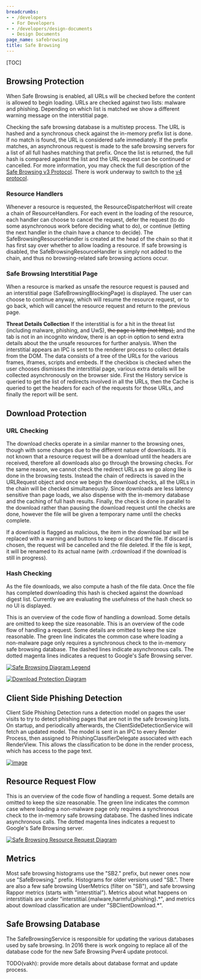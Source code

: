 ```yaml
---
breadcrumbs:
- - /developers
  - For Developers
- - /developers/design-documents
  - Design Documents
page_name: safebrowsing
title: Safe Browsing
---
```


[TOC]

## Browsing Protection

When Safe Browsing is enabled, all URLs will be checked before the content is
allowed to begin loading. URLs are checked against two lists: malware and
phishing. Depending on which list is matched we show a different warning message
on the interstitial page.

Checking the safe browsing database is a multistep process. The URL is hashed
and a synchronous check against the in-memory prefix list is done. If no match
is found, the URL is considered safe immediately. If the prefix matches, an
asynchronous request is made to the safe browsing servers for a list of all full
hashes matching that prefix. Once the list is returned, the full hash is
compared against the list and the URL request can be continued or cancelled. For
more information, you may check the full description of the [Safe Browsing v3
Protocol](https://developers.google.com/safe-browsing/v3). There is work
underway to switch to the [v4
protocol](https://developers.google.com/safe-browsing/v4/).

### Resource Handlers

Whenever a resource is requested, the ResourceDispatcherHost will create a chain
of ResourceHandlers. For each event in the loading of the resource, each handler
can choose to cancel the request, defer the request (to do some asynchronous
work before deciding what to do), or continue (letting the next handler in the
chain have a chance to decide). The SafeBrowsingResourceHandler is created at
the head of the chain so that it has first say over whether to allow loading a
resource. If safe browsing is disabled, the SafeBrowsingResourceHandler is
simply not added to the chain, and thus no browsing-related safe browsing
actions occur.

### Safe Browsing Interstitial Page

When a resource is marked as unsafe the resource request is paused and an
interstitial page (SafeBrowsingBlockingPage) is displayed. The user can choose
to continue anyway, which will resume the resource request, or to go back, which
will cancel the resource request and return to the previous page.

**Threat Details Collection**
If the interstitial is for a hit in the threat list (including malware,
phishing, and UwS), ~~the page is http (not https),~~ and the tab is not in an
incognito window, there is an opt-in option to send extra details about the the
unsafe resources for further analysis.
When the interstitial appears an IPC is sent to the renderer process to collect
details from the DOM. The data consists of a tree of the URLs for the various
frames, iframes, scripts and embeds.
If the checkbox is checked when the user chooses dismisses the interstitial
page, various extra details will be collected asynchronously on the browser
side. First the History service is queried to get the list of redirects involved
in all the URLs, then the Cache is queried to get the headers for each of the
requests for those URLs, and finally the report will be sent.

## Download Protection

### URL Checking

The download checks operate in a similar manner to the browsing ones, though
with some changes due to the different nature of downloads. It is not known that
a resource request will be a download until the headers are received, therefore
all downloads also go through the browsing checks. For the same reason, we
cannot check the redirect URLs as we go along like is done in the browsing
tests. Instead the chain of redirects is saved in the URLRequest object and once
we begin the download checks, all the URLs in the chain will be checked
simultaneously. Since downloads are less latency sensitive than page loads, we
also dispense with the in-memory database and the caching of full hash results.
Finally, the check is done in parallel to the download rather than pausing the
download request until the checks are done, however the file will be given a
temporary name until the checks complete.

If a download is flagged as malicious, the item in the download bar will be
replaced with a warning and buttons to keep or discard the file. If discard is
chosen, the request will be cancelled and the file deleted. If the file is kept,
it will be renamed to its actual name (with .crdownload if the download is still
in progress).

### Hash Checking

As the file downloads, we also compute a hash of the file data. Once the file
has completed downloading this hash is checked against the download digest list.
Currently we are evaluating the usefulness of the hash check so no UI is
displayed.

This is an overview of the code flow of handling a download. Some details are
omitted to keep the size reasonable. This is an overview of the code flow of
handling a request. Some details are omitted to keep the size reasonable. The
green line indicates the common case where loading a non-malware page only
requires a synchronous check to the in-memory safe browsing database. The dashed
lines indicate asynchronous calls. The dotted magenta lines indicates a request
to Google's Safe Browsing server.

[<img alt="Safe Browsing Diagram Legend"
src="/developers/design-documents/safebrowsing/legend.png">](/developers/design-documents/safebrowsing/legend.png)

[<img alt="Download Protection Diagram"
src="/developers/design-documents/safebrowsing/download_protection_without_legend.png">](/developers/design-documents/safebrowsing/download_protection_without_legend.png)

## Client Side Phishing Detection

Client Side Phishing Detection runs a detection model on pages the user visits
to try to detect phishing pages that are not in the safe browsing lists. On
startup, and periodically afterwards, the ClientSideDetectionService will fetch
an updated model. The model is sent in an IPC to every Render Process, then
assigned to PhishingClassifierDelegate associated with each RenderView. This
allows the classification to be done in the render process, which has access to
the page text.

[<img alt="image"
src="/developers/design-documents/safebrowsing/csdservice.svg">](/developers/design-documents/safebrowsing/csdservice.svg)

## Resource Request Flow

This is an overview of the code flow of handling a request. Some details are
omitted to keep the size reasonable. The green line indicates the common case
where loading a non-malware page only requires a synchronous check to the
in-memory safe browsing database. The dashed lines indicate asynchronous calls.
The dotted magenta lines indicates a request to Google's Safe Browsing server.

[<img alt="Safe Browsing Resource Request Diagram"
src="/developers/design-documents/safebrowsing/chrome_safe_browsing_wo_legend_wo_download.png">](/developers/design-documents/safebrowsing/chrome_safe_browsing_wo_legend_wo_download.png)

## Metrics

Most safe browsing histograms use the "SB2." prefix, but newer ones now use
"SafeBrowsing." prefix. Histograms for older versions used "SB.". There are also
a few safe browsing UserMetrics (filter on "SB"), and safe browsing Rappor
metrics (starts with "interstitial"). Metrics about what happens on
interstitials are under "interstitial.{malware,harmful,phishing}.\*", and
metrics about download classification are under "SBClientDownload.\*".

## Safe Browsing Database

The SafeBrowsingService is responsible for updating the various databases used
by safe browsing. In 2016 there is work ongoing to replace all of the database
code for the new Safe Browsing Pver4 update protocol.

TODO(vakh): provide more details about database format and update process.
